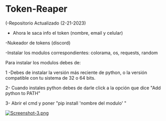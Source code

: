 # Token-Reaper

(-Repositorio Actualizado (2-21-2023)

- Ahora le saca info el token (nombre, email y celular)  




-Nukeador de tokens (discord)

-Instalar los modulos correspondientes: colorama, os, requests, random

Para instalar los modulos debes de: 

1 -Debes de instalar la versión más reciente de python, o la versión compatible con tu sistema de 32 o 64 bits. 

2- Cuando instales python debes de darle click a la opción que dice "Add python to PATH" 

3- Abrir el cmd y poner "pip install 'nombre del modulo' " 

[![Screenshot-3.png](https://i.postimg.cc/GthVY0Qv/Screenshot-3.png)](https://postimg.cc/MMN92FgG)
